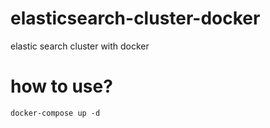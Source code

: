 # elasticsearch-cluster-docker
elastic search cluster with docker

# how to use?
`docker-compose up -d`
